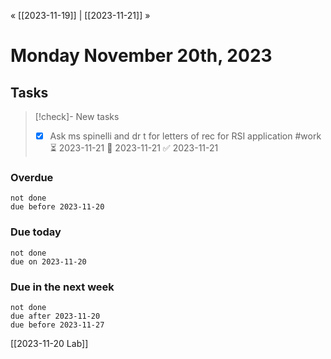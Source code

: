 « [[2023-11-19]] | [[2023-11-21]] » 
# Monday November 20th, 2023

## Tasks

>[!check]- New tasks
> - [x] Ask ms spinelli and dr t for letters of rec for RSI application #work ⏳ 2023-11-21 📅 2023-11-21 ✅ 2023-11-21
### Overdue
```tasks
not done
due before 2023-11-20
```

### Due today
```tasks
not done
due on 2023-11-20
```

### Due in the next week
```tasks
not done
due after 2023-11-20
due before 2023-11-27
```

[[2023-11-20 Lab]]
